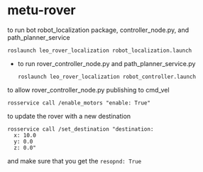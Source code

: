 # metu-rover

to run bot robot_localization package, controller_node.py, and path_planner_service

```shell
roslaunch leo_rover_localization robot_localization.launch
```

- to run rover_controller_node.py and path_planner_service.py

  ```shell
  roslaunch leo_rover_localization robot_controller.launch
  ```

to allow rover_controller_node.py publishing to cmd_vel
```shell
rosservice call /enable_motors "enable: True"
```

to update the rover with a new destination
```shell
rosservice call /set_destination "destination:
  x: 10.0
  y: 0.0
  z: 0.0" 
```
and make sure that you get the `resopnd: True`
